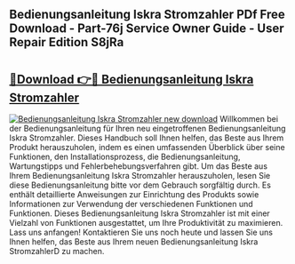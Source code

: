 ## Bedienungsanleitung Iskra Stromzahler PDf Free Download - Part-76j Service Owner Guide - User Repair Edition S8jRa

# <h2><a href="http://df44lh.blite.top/?on=Bedienungsanleitung+Iskra+Stromzahler">🔗Download 👉🔴 Bedienungsanleitung Iskra Stromzahler</a></h2>

[![Bedienungsanleitung Iskra Stromzahler new download](https://i.imgur.com/lujVjoI.png)](http://df44lh.blite.top/?on=Bedienungsanleitung+Iskra+Stromzahler)
Willkommen bei der Bedienungsanleitung für Ihren neu eingetroffenen Bedienungsanleitung Iskra Stromzahler. Dieses Handbuch soll Ihnen helfen, das Beste aus Ihrem Produkt herauszuholen, indem es einen umfassenden Überblick über seine Funktionen, den Installationsprozess, die Bedienungsanleitung, Wartungstipps und Fehlerbehebungsverfahren gibt. Um das Beste aus Ihrem Bedienungsanleitung Iskra Stromzahler herauszuholen, lesen Sie diese Bedienungsanleitung bitte vor dem Gebrauch sorgfältig durch. Es enthält detaillierte Anweisungen zur Einrichtung des Produkts sowie Informationen zur Verwendung der verschiedenen Funktionen und Funktionen. Dieses Bedienungsanleitung Iskra Stromzahler ist mit einer Vielzahl von Funktionen ausgestattet, um Ihre Produktivität zu maximieren. Lass uns anfangen! Kontaktieren Sie uns noch heute und lassen Sie uns Ihnen helfen, das Beste aus Ihrem neuen Bedienungsanleitung Iskra StromzahlerD zu machen.

